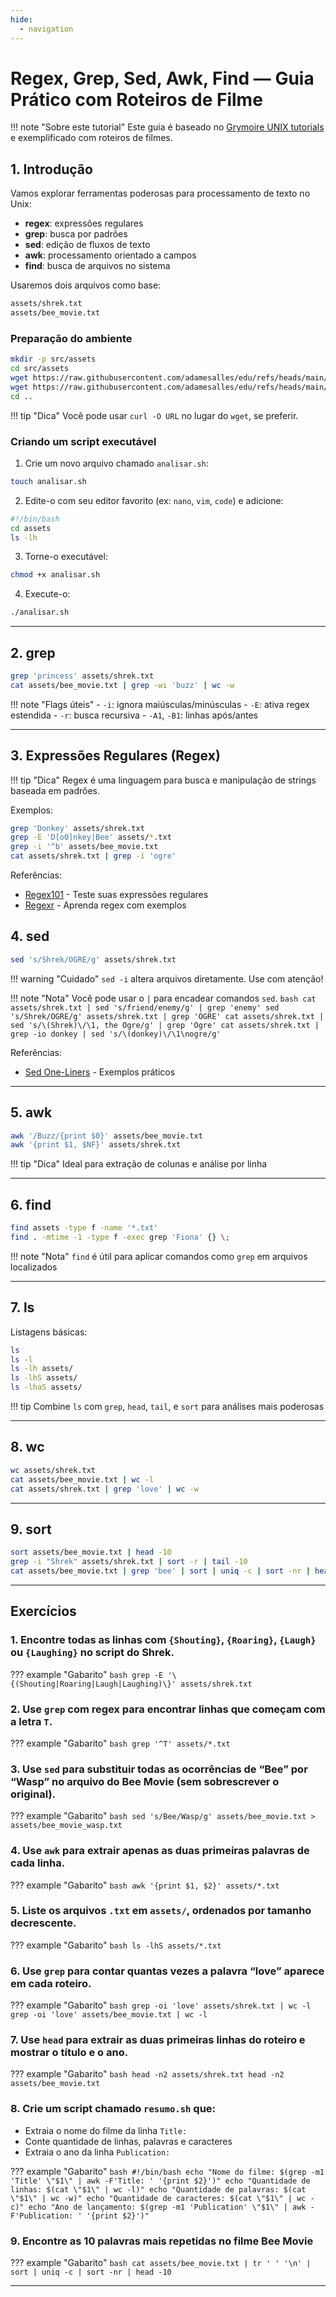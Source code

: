 ```yaml
---
hide:
  - navigation
---
```


# Regex, Grep, Sed, Awk, Find — Guia Prático com Roteiros de Filme

!!! note "Sobre este tutorial"
    Este guia é baseado no [Grymoire UNIX tutorials](https://www.grymoire.com/Unix/) e exemplificado com roteiros de filmes.

## 1. Introdução

Vamos explorar ferramentas poderosas para processamento de texto no Unix:

- **regex**: expressões regulares
- **grep**: busca por padrões
- **sed**: edição de fluxos de texto
- **awk**: processamento orientado a campos
- **find**: busca de arquivos no sistema

Usaremos dois arquivos como base:

```bash
assets/shrek.txt
assets/bee_movie.txt
```

### Preparação do ambiente

```bash
mkdir -p src/assets
cd src/assets
wget https://raw.githubusercontent.com/adamesalles/edu/refs/heads/main/resources/2025/introcomp/09-04/shrek.txt
wget https://raw.githubusercontent.com/adamesalles/edu/refs/heads/main/resources/2025/introcomp/09-04/bee_movie.txt
cd ..
```

!!! tip "Dica"
    Você pode usar `curl -O URL` no lugar do `wget`, se preferir.

### Criando um script executável

1. Crie um novo arquivo chamado `analisar.sh`:

```bash
touch analisar.sh
```

2. Edite-o com seu editor favorito (ex: `nano`, `vim`, `code`) e adicione:

```bash
#!/bin/bash
cd assets
ls -lh
```

3. Torne-o executável:

```bash
chmod +x analisar.sh
```

4. Execute-o:

```bash
./analisar.sh
```

---

## 2. grep

```bash
grep 'princess' assets/shrek.txt
cat assets/bee_movie.txt | grep -wi 'buzz' | wc -w
```

!!! note "Flags úteis"
    - `-i`: ignora maiúsculas/minúsculas
    - `-E`: ativa regex estendida
    - `-r`: busca recursiva
    - `-A1`, `-B1`: linhas após/antes

---

## 3. Expressões Regulares (Regex)

!!! tip "Dica"
    Regex é uma linguagem para busca e manipulação de strings baseada em padrões.

Exemplos:

```bash
grep 'Donkey' assets/shrek.txt
grep -E 'D[o0]nkey|Bee' assets/*.txt
grep -i '^b' assets/bee_movie.txt
cat assets/shrek.txt | grep -i 'ogre'
```

Referências:

  - [Regex101](https://regex101.com/) - Teste suas expressões regulares
  - [Regexr](https://regexr.com/) - Aprenda regex com exemplos


## 4. sed

```bash
sed 's/Shrek/OGRE/g' assets/shrek.txt
```

!!! warning "Cuidado"
    `sed -i` altera arquivos diretamente. Use com atenção!

!!! note "Nota"
    Você pode usar o `|` para encadear comandos `sed`.
    ```bash
    cat assets/shrek.txt | sed 's/friend/enemy/g' | grep 'enemy'
    sed 's/Shrek/OGRE/g' assets/shrek.txt | grep 'OGRE'
    cat assets/shrek.txt | sed 's/\(Shrek)\/\1, the Ogre/g' | grep 'Ogre'
    cat assets/shrek.txt | grep -io donkey | sed 's/\(donkey)\/\1\nogre/g'
    ```


Referências:

  - [Sed One-Liners](https://www.grymoire.com/Unix/Sed.html#uh-1) - Exemplos práticos

---

## 5. awk

```bash
awk '/Buzz/{print $0}' assets/bee_movie.txt
awk '{print $1, $NF}' assets/shrek.txt
```

!!! tip "Dica"
    Ideal para extração de colunas e análise por linha

---

## 6. find

```bash
find assets -type f -name '*.txt'
find . -mtime -1 -type f -exec grep 'Fiona' {} \;
```

!!! note "Nota"
    `find` é útil para aplicar comandos como `grep` em arquivos localizados

---

## 7. ls

Listagens básicas:

```bash
ls
ls -l
ls -lh assets/
ls -lhS assets/
ls -lhaS assets/
```

!!! tip
    Combine `ls` com `grep`, `head`, `tail`, e `sort` para análises mais poderosas

---

## 8. wc

```bash
wc assets/shrek.txt
cat assets/bee_movie.txt | wc -l
cat assets/shrek.txt | grep 'love' | wc -w
```

---

## 9. sort

```bash
sort assets/bee_movie.txt | head -10
grep -i "Shrek" assets/shrek.txt | sort -r | tail -10
cat assets/bee_movie.txt | grep 'bee' | sort | uniq -c | sort -nr | head
```

---

## Exercícios

### 1. Encontre todas as linhas com `{Shouting}`, `{Roaring}`, `{Laugh}` ou `{Laughing}` no script do Shrek.

??? example "Gabarito"
    ```bash
    grep -E '\{(Shouting|Roaring|Laugh|Laughing)\}' assets/shrek.txt
    ```

### 2. Use `grep` com regex para encontrar linhas que começam com a letra `T`.

??? example "Gabarito"
    ```bash
    grep '^T' assets/*.txt
    ```

### 3. Use `sed` para substituir todas as ocorrências de “Bee” por “Wasp” no arquivo do Bee Movie (sem sobrescrever o original).

??? example "Gabarito"
    ```bash
    sed 's/Bee/Wasp/g' assets/bee_movie.txt > assets/bee_movie_wasp.txt
    ```

### 4. Use `awk` para extrair apenas as duas primeiras palavras de cada linha.

??? example "Gabarito"
    ```bash
    awk '{print $1, $2}' assets/*.txt
    ```

### 5. Liste os arquivos `.txt` em `assets/`, ordenados por tamanho decrescente.

??? example "Gabarito"
    ```bash
    ls -lhS assets/*.txt
    ```

### 6. Use `grep` para contar quantas vezes a palavra “love” aparece em cada roteiro.

??? example "Gabarito"
    ```bash
    grep -oi 'love' assets/shrek.txt | wc -l
    grep -oi 'love' assets/bee_movie.txt | wc -l
    ```

### 7. Use `head` para extrair as duas primeiras linhas do roteiro e mostrar o título e o ano.

??? example "Gabarito"
    ```bash
    head -n2 assets/shrek.txt
    head -n2 assets/bee_movie.txt
    ```

### 8. Crie um script chamado `resumo.sh` que:

  - Extraia o nome do filme da linha `Title:`
  - Conte quantidade de linhas, palavras e caracteres
  - Extraia o ano da linha `Publication:`

??? example "Gabarito"
    ```bash
    #!/bin/bash
    echo "Nome do filme: $(grep -m1 'Title' \"$1\" | awk -F'Title: ' '{print $2}')"
    echo "Quantidade de linhas: $(cat \"$1\" | wc -l)"
    echo "Quantidade de palavras: $(cat \"$1\" | wc -w)"
    echo "Quantidade de caracteres: $(cat \"$1\" | wc -c)"
    echo "Ano de lançamento: $(grep -m1 'Publication' \"$1\" | awk -F'Publication: ' '{print $2}')"
    ```

### 9. Encontre as 10 palavras mais repetidas no filme Bee Movie

??? example "Gabarito"
    ```bash
    cat assets/bee_movie.txt | tr ' ' '\n' | sort | uniq -c | sort -nr | head -10
    ```

---
